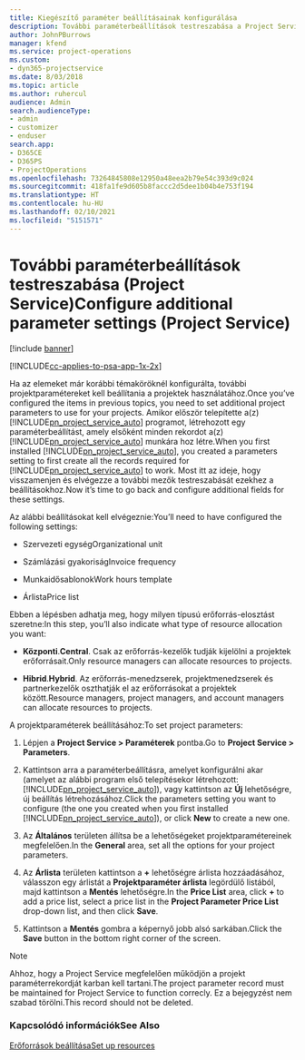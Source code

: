 ```yaml
---
title: Kiegészítő paraméter beállításainak konfigurálása
description: További paraméterbeállítások testreszabása a Project Service szolgáltatásban
author: JohnPBurrows
manager: kfend
ms.service: project-operations
ms.custom:
- dyn365-projectservice
ms.date: 8/03/2018
ms.topic: article
ms.author: ruhercul
audience: Admin
search.audienceType:
- admin
- customizer
- enduser
search.app:
- D365CE
- D365PS
- ProjectOperations
ms.openlocfilehash: 73264845808e12950a48eea2b79e54c393d9c024
ms.sourcegitcommit: 418fa1fe9d605b8faccc2d5dee1b04b4e753f194
ms.translationtype: HT
ms.contentlocale: hu-HU
ms.lasthandoff: 02/10/2021
ms.locfileid: "5151571"
---
```

# <a name="configure-additional-parameter-settings-project-service"></a><span data-ttu-id="12867-103">További paraméterbeállítások testreszabása (Project Service)</span><span class="sxs-lookup"><span data-stu-id="12867-103">Configure additional parameter settings (Project Service)</span></span>

[!include [banner](../includes/psa-now-project-operations.md)]

[!INCLUDE[cc-applies-to-psa-app-1x-2x](../includes/cc-applies-to-psa-app-1x-2x.md)]

<span data-ttu-id="12867-104">Ha az elemeket már korábbi témaköröknél konfigurálta, további projektparamétereket kell beállítania a projektek használatához.</span><span class="sxs-lookup"><span data-stu-id="12867-104">Once you’ve configured the items in previous topics, you need to set additional project parameters to use for your projects.</span></span> <span data-ttu-id="12867-105">Amikor először telepítette a(z) [!INCLUDE[pn_project_service_auto](../includes/pn-project-service-auto.md)] programot, létrehozott egy paraméterbeállítást, amely elsőként minden rekordot a(z) [!INCLUDE[pn_project_service_auto](../includes/pn-project-service-auto.md)] munkára hoz létre.</span><span class="sxs-lookup"><span data-stu-id="12867-105">When you first installed [!INCLUDE[pn_project_service_auto](../includes/pn-project-service-auto.md)], you created a parameters setting to first create all the records required for [!INCLUDE[pn_project_service_auto](../includes/pn-project-service-auto.md)] to work.</span></span> <span data-ttu-id="12867-106">Most itt az ideje, hogy visszamenjen és elvégezze a további mezők testreszabását ezekhez a beállításokhoz.</span><span class="sxs-lookup"><span data-stu-id="12867-106">Now it’s time to go back and configure additional fields for these settings.</span></span>  
  
 <span data-ttu-id="12867-107">Az alábbi beállításokat kell elvégeznie:</span><span class="sxs-lookup"><span data-stu-id="12867-107">You’ll need to have configured the following settings:</span></span>  
  
-   <span data-ttu-id="12867-108">Szervezeti egység</span><span class="sxs-lookup"><span data-stu-id="12867-108">Organizational unit</span></span>  
  
-   <span data-ttu-id="12867-109">Számlázási gyakoriság</span><span class="sxs-lookup"><span data-stu-id="12867-109">Invoice frequency</span></span>  
  
-   <span data-ttu-id="12867-110">Munkaidősablonok</span><span class="sxs-lookup"><span data-stu-id="12867-110">Work hours template</span></span>  
  
-   <span data-ttu-id="12867-111">Árlista</span><span class="sxs-lookup"><span data-stu-id="12867-111">Price list</span></span>  
 
<span data-ttu-id="12867-112">Ebben a lépésben adhatja meg, hogy milyen típusú erőforrás-elosztást szeretne:</span><span class="sxs-lookup"><span data-stu-id="12867-112">In this step, you’ll also indicate what type of resource allocation you want:</span></span>  
  
- <span data-ttu-id="12867-113">**Központi**.</span><span class="sxs-lookup"><span data-stu-id="12867-113">**Central**.</span></span> <span data-ttu-id="12867-114">Csak az erőforrás-kezelők tudják kijelölni a projektek erőforrásait.</span><span class="sxs-lookup"><span data-stu-id="12867-114">Only resource managers can allocate resources to projects.</span></span>  
  
- <span data-ttu-id="12867-115">**Hibrid**.</span><span class="sxs-lookup"><span data-stu-id="12867-115">**Hybrid**.</span></span> <span data-ttu-id="12867-116">Az erőforrás-menedzserek, projektmenedzserek és partnerkezelők oszthatják el az erőforrásokat a projektek között.</span><span class="sxs-lookup"><span data-stu-id="12867-116">Resource managers, project managers, and account managers can allocate resources to projects.</span></span>  
  
 
<span data-ttu-id="12867-117">A projektparaméterek beállításához:</span><span class="sxs-lookup"><span data-stu-id="12867-117">To set project parameters:</span></span>  
  
1. <span data-ttu-id="12867-118">Lépjen a **Project Service > Paraméterek** pontba.</span><span class="sxs-lookup"><span data-stu-id="12867-118">Go to **Project Service > Parameters**.</span></span>  
  
2. <span data-ttu-id="12867-119">Kattintson arra a paraméterbeállításra, amelyet konfigurálni akar (amelyet az alábbi program első telepítésekor létrehozott: [!INCLUDE[pn_project_service_auto](../includes/pn-project-service-auto.md)]), vagy kattintson az **Új** lehetőségre, új beállítás létrehozásához.</span><span class="sxs-lookup"><span data-stu-id="12867-119">Click the parameters setting you want to configure (the one you created when you first installed [!INCLUDE[pn_project_service_auto](../includes/pn-project-service-auto.md)]), or click **New** to create a new one.</span></span>  
  
3. <span data-ttu-id="12867-120">Az **Általános** területen állítsa be a lehetőségeket projektparamétereinek megfelelően.</span><span class="sxs-lookup"><span data-stu-id="12867-120">In the **General** area, set all the options for your project parameters.</span></span>  
  
4. <span data-ttu-id="12867-121">Az **Árlista** területen kattintson a **+** lehetőségre árlista hozzáadásához, válasszon egy árlistát a **Projektparaméter árlista** legördülő listából, majd kattintson a **Mentés** lehetőségre.</span><span class="sxs-lookup"><span data-stu-id="12867-121">In the **Price List** area, click **+** to add a price list, select a price list in the **Project Parameter Price List** drop-down list, and then click **Save**.</span></span>  
  
5. <span data-ttu-id="12867-122">Kattintson a **Mentés** gombra a képernyő jobb alsó sarkában.</span><span class="sxs-lookup"><span data-stu-id="12867-122">Click the **Save** button in the bottom right corner of the screen.</span></span>  

> [!NOTE]
> <span data-ttu-id="12867-123">Ahhoz, hogy a Project Service megfelelően működjön a projekt paraméterrekordját karban kell tartani.</span><span class="sxs-lookup"><span data-stu-id="12867-123">The project parameter record must be maintained for Project Service to function correcly.</span></span> <span data-ttu-id="12867-124">Ez a bejegyzést nem szabad törölni.</span><span class="sxs-lookup"><span data-stu-id="12867-124">This record should not be deleted.</span></span>

### <a name="see-also"></a><span data-ttu-id="12867-125">Kapcsolódó információk</span><span class="sxs-lookup"><span data-stu-id="12867-125">See Also</span></span>  
 [<span data-ttu-id="12867-126">Erőforrások beállítása</span><span class="sxs-lookup"><span data-stu-id="12867-126">Set up resources</span></span>](../psa/set-up-resources.md)
